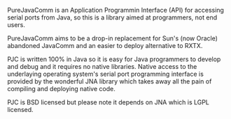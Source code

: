 PureJavaComm is an Application Programmin Interface (API) for accessing serial ports from Java, so this is a library aimed at programmers, not end users.

PureJavaComm aims to be a drop-in replacement for Sun's (now Oracle) abandoned JavaComm and an easier to deploy alternative to RXTX.

PJC is written 100% in Java so it is easy for Java programmers to develop and debug and it requires no native libraries. Native access to the underlaying operating system's serial port programming interface is provided by the wonderful JNA library which takes away all the pain of compiling and deploying native code.

PJC is BSD licensed but please note it depends on JNA which is LGPL licensed.


